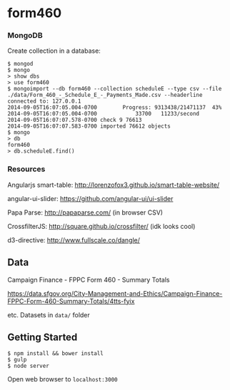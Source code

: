 form460
=======

### MongoDB

Create collection in a database:

```
$ mongod
$ mongo
> show dbs
> use form460
$ mongoimport --db form460 --collection scheduleE --type csv --file ./data/Form_460_-_Schedule_E_-_Payments_Made.csv --headerline
connected to: 127.0.0.1
2014-09-05T16:07:05.004-0700 		Progress: 9313438/21471137	43%
2014-09-05T16:07:05.004-0700 			33700	11233/second
2014-09-05T16:07:07.578-0700 check 9 76613
2014-09-05T16:07:07.583-0700 imported 76612 objects
$ mongo
> db
form460
> db.scheduleE.find()
```

### Resources

Angularjs smart-table: http://lorenzofox3.github.io/smart-table-website/

angular-ui-slider: https://github.com/angular-ui/ui-slider

Papa Parse: http://papaparse.com/ (in browser CSV)

CrossfilterJS: http://square.github.io/crossfilter/ (idk looks cool)


d3-directive: http://www.fullscale.co/dangle/

## Data

Campaign Finance - FPPC Form 460 - Summary Totals

https://data.sfgov.org/City-Management-and-Ethics/Campaign-Finance-FPPC-Form-460-Summary-Totals/4tts-fyix

etc. Datasets in `data/` folder


## Getting Started

```
$ npm install && bower install
$ gulp
$ node server
```

Open web browser to `localhost:3000`
